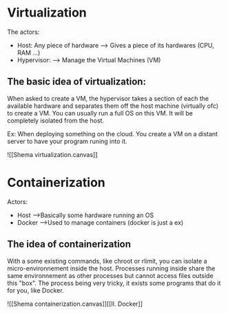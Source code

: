 
# Virtualization

The actors:
- Host: Any piece of hardware --> Gives a piece of its hardwares (CPU, RAM ...)
- Hypervisor: --> Manage the Virtual Machines (VM)

## The basic idea of virtualization: 

When asked to create a VM, the hypervisor takes a section of each the available hardware 
and separates them off the host machine (virtually ofc) to create a VM. You can usually run a full OS on this VM. It will be completely isolated from the host.

Ex: When deploying something on the cloud. You create a VM on a distant server to have your program runing into it.

![[Shema virtualization.canvas]]

# Containerization

Actors:
- Host -->Basically some hardware running an OS
- Docker -->Used to manage containers (docker is just a ex)

## The idea of containerization

With a some existing commands, like chroot or rlimit, you can isolate a micro-environnement inside the host. Processes running inside share the same environnement as other processes but cannot access files outside this "box". The process being very tricky, it exists some programs that do it for you, like Docker.

![[Shema containerization.canvas]][[II. Docker]]


